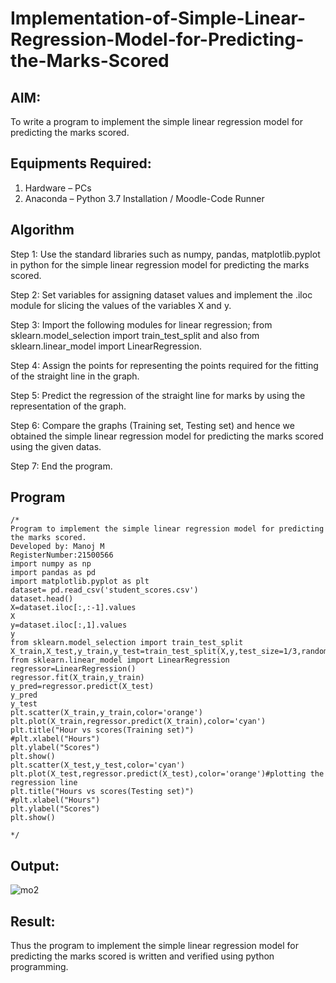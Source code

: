# Implementation-of-Simple-Linear-Regression-Model-for-Predicting-the-Marks-Scored

## AIM:
To write a program to implement the simple linear regression model for predicting the marks scored.

## Equipments Required:
1. Hardware – PCs
2. Anaconda – Python 3.7 Installation / Moodle-Code Runner

## Algorithm
Step 1: Use the standard libraries such as numpy, pandas, matplotlib.pyplot in python for the simple linear regression model for predicting the marks scored.

Step 2: Set variables for assigning dataset values and implement the .iloc module for slicing the values of the variables X and y.

Step 3: Import the following modules for linear regression; from sklearn.model_selection import train_test_split and also from sklearn.linear_model import LinearRegression.

Step 4: Assign the points for representing the points required for the fitting of the straight line in the graph.

Step 5: Predict the regression of the straight line for marks by using the representation of the graph.

Step 6: Compare the graphs (Training set, Testing set) and hence we obtained the simple linear regression model for predicting the marks scored using the given datas.

Step 7: End the program. 

## Program
~~~
/*
Program to implement the simple linear regression model for predicting the marks scored.
Developed by: Manoj M
RegisterNumber:21500566
import numpy as np
import pandas as pd
import matplotlib.pyplot as plt
dataset= pd.read_csv('student_scores.csv')
dataset.head()
X=dataset.iloc[:,:-1].values
X
y=dataset.iloc[:,1].values
y
from sklearn.model_selection import train_test_split
X_train,X_test,y_train,y_test=train_test_split(X,y,test_size=1/3,random_state=0)
from sklearn.linear_model import LinearRegression
regressor=LinearRegression()
regressor.fit(X_train,y_train)
y_pred=regressor.predict(X_test)
y_pred
y_test 
plt.scatter(X_train,y_train,color='orange')
plt.plot(X_train,regressor.predict(X_train),color='cyan')
plt.title("Hour vs scores(Training set)")
#plt.xlabel("Hours")
plt.ylabel("Scores")
plt.show()
plt.scatter(X_test,y_test,color='cyan')
plt.plot(X_test,regressor.predict(X_test),color='orange')#plotting the regression line
plt.title("Hours vs scores(Testing set)")
#plt.xlabel("Hours")
plt.ylabel("Scores")
plt.show()

*/
~~~

## Output:
![mo2](https://user-images.githubusercontent.com/94588708/162375884-9252f1d0-0f89-4519-932b-a75d6882c8ed.png)


## Result:
Thus the program to implement the simple linear regression model for predicting the marks scored is written and verified using python programming.

